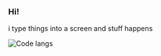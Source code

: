 ### Hi!

i type things into a screen and stuff happens

![Code langs](https://github-readme-stats.vercel.app/api?username=guilded1&show_icons=true&theme=cobalt)
